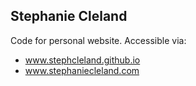 Stephanie Cleland
------

Code for personal website. Accessible via:
 * www.stephcleland.github.io
 * www.stephaniecleland.com
